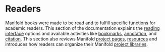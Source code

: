 # Readers

Manifold books were made to be read and to fulfill specific functions for academic readers. This section of the documentation explains the [reading interface](reading_interface/README.md) options and available activities like [bookmarks](reading_interface/bookmarks.md), [annotation](reading_interface/annotation.md), and [citation](reading_interface/citation.md). This section also reviews Manifold [project pages](project_page.md), [resources](resources.md) and introduces how readers can organize their Manifold [project libraries](projects_library.md). 